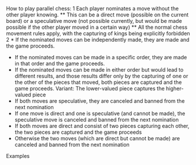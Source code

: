 How to play parallel chess:
1 Each player nominates a move without the other player knowing.
** This can be a direct move (possible on the current board) or a speculative move (not possible currently, but would be made possible if the other player moved in a certain way)
** All the normal chess movement rules apply, with the capturing of kings being explicitly forbidden
2 * If the nominated moves can be independently made, they are made and the game proceeds.
  * If the nominated moves can be made in a specific order, they are made in that order and the game proceeds.
  * If the nominated moves can be made in either order but would lead to different results, and those results differ only by the capturing of one or the other of the pieces that moved, both pieces are captured and the game proceeds. Variant: The lower-valued piece captures the higher-valued piece
  * If both moves are speculative, they are canceled and banned from the next nomination
  * If one move is direct and one is speculative (and cannot be made), the speculative move is canceled and banned from the next nomination
  * If both moves are direct and consist of two pieces capturing each other, the two pieces are captured and the game proceeds
  * Otherwise the two moves (which are direct but cannot be made) are canceled and banned from the next nomination
  
Examples

